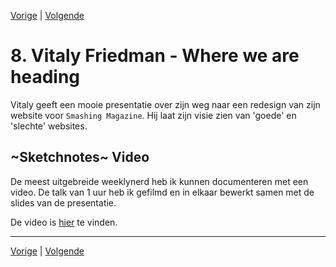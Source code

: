 [Vorige](/Weekly-Nerd/7_Bluetooth.md) | [Volgende](/Weekly-Nerd/9_Webstandards.md)

# 8. Vitaly Friedman - Where we are heading

Vitaly geeft een mooie presentatie over zijn weg naar een redesign van zijn website voor `Smashing Magazine`. Hij laat zijn visie zien van 'goede' en 'slechte' websites.

## ~Sketchnotes~ Video

De meest uitgebreide weeklynerd heb ik kunnen documenteren met een video. De talk van 1 uur heb ik gefilmd en in elkaar bewerkt samen met de slides van de presentatie.

De video is [hier](https://drive.google.com/open?id=1AcebyHj_ocvwYHfBv25OFnOs4Un3dSVJ) te vinden.

---

[Vorige](/Weekly-Nerd/7_Bluetooth.md) | [Volgende](/Weekly-Nerd/9_Webstandards.md)